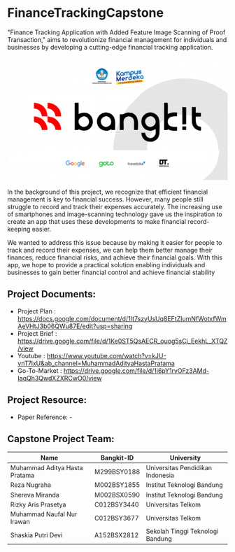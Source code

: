 # FinanceTrackingCapstone
 "Finance Tracking Application with Added Feature Image Scanning of Proof Transaction," aims to revolutionize financial management for individuals and businesses by developing a cutting-edge financial tracking application.

<p align="center">
    <img src='/img/476_63450f3481d19.png'>
</p>

In the background of this project, we recognize that efficient financial management is key to financial success. However, many people still struggle to record and track their expenses accurately. The increasing use of smartphones and image-scanning technology gave us the inspiration to create an app that uses these developments to make financial record-keeping easier.

We wanted to address this issue because by making it easier for people to track and record their expenses, we can help them better manage their finances, reduce financial risks, and achieve their financial goals. With this app, we hope to provide a practical solution enabling individuals and businesses to gain better financial control and achieve financial stability

## Project Documents:
- Project Plan : https://docs.google.com/document/d/1It7szyUsUq8EFtZIumNfWotxfWmAeVHtJ3b06QWu87E/edit?usp=sharing
- Project Brief : https://drive.google.com/file/d/1Ke0ST5QsAECR_ouog5sCi_EekhL_XTQZ/view
- Youtube : https://www.youtube.com/watch?v=kJU-ynT7lxU&ab_channel=MuhammadAdityaHastaPratama
- Go-To-Market : https://drive.google.com/file/d/1i6pY1rvOFz3AMd-IaqQh3QwdXZXRCwO0/view

## Project Resource: 
- Paper Reference: -

## Capstone Project Team: 
| Name | Bangkit-ID | University|
| ------ | ------ | ------ | 
| Muhammad Aditya Hasta Pratama | M299BSY0188  | Universitas Pendidikan Indonesia |
| Reza Nugraha | M002BSY1855  | Institut Teknologi Bandung |
| Shereva Miranda | M002BSX0590  | Institut Teknologi Bandung |
| Rizky Aris Prasetya | C012BSY3440 | Universitas Telkom |
| Muhammad Naufal Nur Irawan | C012BSY3677 | Universitas Telkom |
| Shaskia Putri Devi  | A152BSX2812 | Sekolah Tinggi Teknologi Bandung |
